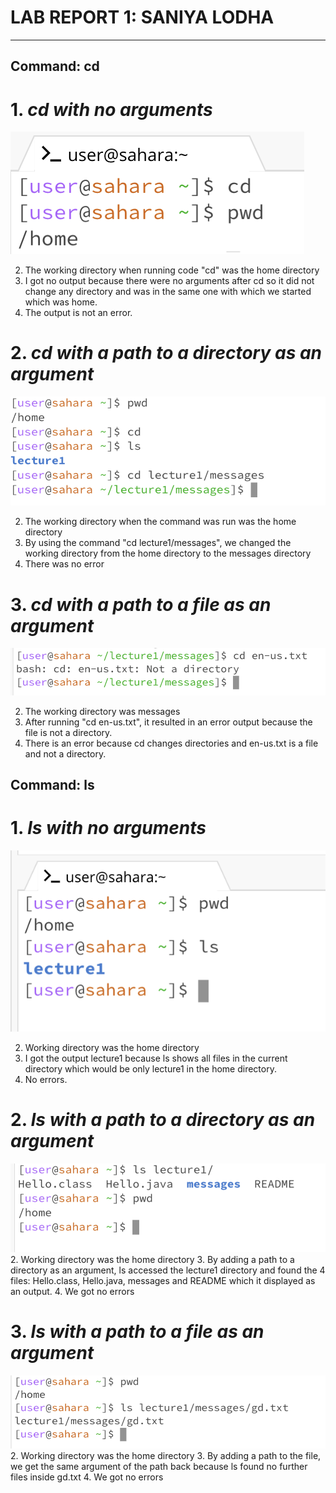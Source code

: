 # LAB REPORT 1: SANIYA LODHA
***
## Command: cd
# 1. *cd with no arguments*

![Screenshot](cd_1.png)

2. The working directory when running code "cd" was the home directory
3. I got no output because there were no arguments after cd so it did not change any directory and was in the same one with which we started which was home.
4. The output is not an error.

# 2. *cd with a path to a directory as an argument*
![Screenshot](cd_2.png)

2. The working directory when the command was run was the home directory
3. By using the command "cd lecture1/messages", we changed the working directory from the home directory to the messages directory
4. There was no error

# 3. *cd with a path to a file as an argument*
![Screenshot](cd_3.png)

2. The working directory was messages
3. After running "cd en-us.txt", it resulted in an error output because the file is not a directory.
4. There is an error because cd changes directories and en-us.txt is a file and not a directory.

## Command: ls
# 1. *ls with no arguments*
![Screenshot](ls_1.png)

2. Working directory was the home directory
3. I got the output lecture1 because ls shows all files in the current directory which would be only lecture1 in the home directory.
4. No errors.

# 2. *ls with a path to a directory as an argument*
![Screenshot](ls_2.png)
2. Working directory was the home directory
3. By adding a path to a directory as an argument, ls accessed the lecture1 directory and found the 4 files: Hello.class, Hello.java, messages and README which it displayed as an output.
4. We got no errors

# 3. *ls with a path to a file as an argument*
![Screenshot](ls_3.png)
2. Working directory was the home directory
3. By adding a path to the file, we get the same argument of the path back because ls found no further files inside gd.txt
4. We got no errors



